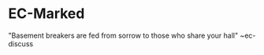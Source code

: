 EC-Marked
=========

"Basement breakers are fed from sorrow to those who share your hall" ~ec-discuss
